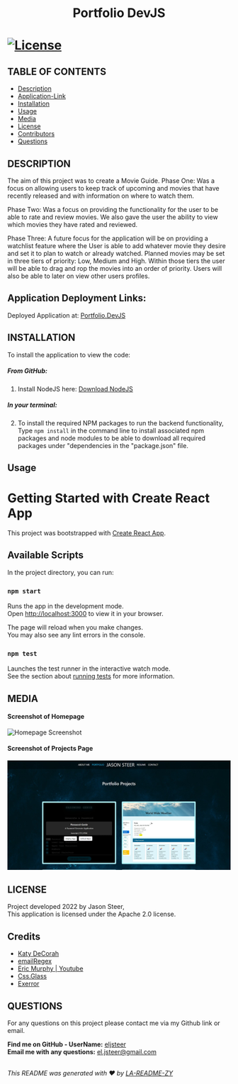   <h1 align="center">Portfolio DevJS<h1>

  [![License](https://img.shields.io/badge/License-Apache_2.0-blue.svg)](https://opensource.org/licenses/Apache-2.0)

  ## TABLE OF CONTENTS
  - [Description](#description)
  - [Application-Link](#application-deployment-links)
  - [Installation](#Installation)
  - [Usage](#Usage)
  - [Media](#Media)
  - [License](#License)
  - [Contributors](#contributors)
  - [Questions](#Questions)

  ## DESCRIPTION
  The aim of this project was to create a Movie Guide.
  Phase One: Was a focus on allowing users to keep track of upcoming and movies that have recently released and with information on where to watch them.

  Phase Two: Was a focus on providing the functionality for the user to be able to rate and review movies. We also gave the user the ability to view which movies they have rated and reviewed.
  
  Phase Three: A future focus for the application will be on providing a watchlist feature where the User is able to add whatever movie they desire and set it to plan to watch or already watched. Planned movies may be set in three tiers of priority: Low, Medium and High. Within those tiers the user will be able to drag and rop the movies into an order of priority. Users will also be able to later on view other users profiles.
  
  ## Application Deployment Links:

  Deployed Application at: [Portfolio.DevJS](https://eljsteer.github.io/portfolio.devjs/)

  ## INSTALLATION
  To install the application to view the code:

  ##### From GitHub:

  1. Install NodeJS here: [Download NodeJS](https://nodejs.org/en/download/)

  ##### In your terminal: <br/>
  2. To install the required NPM packages to run the backend functionality, Type `npm install` in the command line to install associated npm packages and node modules to be able to download all required packages under "dependencies in the "package.json" file.

  ## Usage

  # Getting Started with Create React App

  This project was bootstrapped with [Create React App](https://github.com/facebook/create-react-app).

  ## Available Scripts

  In the project directory, you can run:

  ### `npm start`

  Runs the app in the development mode.\
  Open [http://localhost:3000](http://localhost:3000) to view it in your browser.

  The page will reload when you make changes.\
  You may also see any lint errors in the console.

  ### `npm test`

  Launches the test runner in the interactive watch mode.\
  See the section about [running tests](https://facebook.github.io/create-react-app/docs/running-tests) for more information.

  ## MEDIA
  #### Screenshot of Homepage
  ![Homepage Screenshot](.public/assets/images/Readme-img/portfolio-homeScreen.jpg)

  #### Screenshot of Projects Page
  ![Portfolio Page Screenshot](public/assets/images/Readme-img/portfolio-projects.jpg)

  ## LICENSE
  Project developed 2022 by Jason Steer,<br />
  This application is licensed under the Apache 2.0 license.
  
  ## Credits
  - [Katy DeCorah](https://codepen.io/katydecorah/pen/oNeZMN)
  - [emailRegex](https://emailregex.com/)
  - [Eric Murphy | Youtube](https://www.youtube.com/watch?v=aor9hlcODUE)
  - [Css.Glass](https://css.glass/)
  - [Exerror](https://exerror.com/how-to-download-file-in-react-js/#:~:text=To%20Download%20File%20in%20React%20js%20In%20React%20Router%20You,Now%2C%20You%20can%20download%20file.)

  ## QUESTIONS
  For any questions on this project please contact me via my Github link or email.<br />

  **Find me on GitHub - UserName:** [eljsteer](https://github.com/eljsteer)<br />
  **Email me with any questions:** el.jsteer@gmail.com<br />
  <br />
  
  _This README was generated with ❤️ by [LA-README-ZY](https://github.com/eljsteer/LA-README-ZY)_

